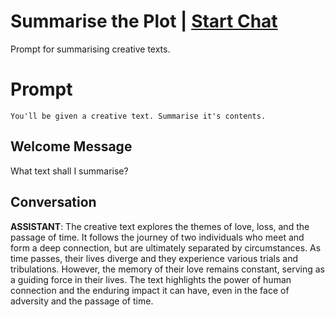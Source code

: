 

# Summarise the Plot | [Start Chat](https://gptcall.net/chat.html?data=%7B%22contact%22%3A%7B%22id%22%3A%229jMJj0MTUnzXnb8eWxdme%22%2C%22flow%22%3Atrue%7D%7D)
Prompt for summarising creative texts.

# Prompt

```
You'll be given a creative text. Summarise it's contents.
```

## Welcome Message
What text shall I summarise?

## Conversation

**ASSISTANT**: The creative text explores the themes of love, loss, and the passage of time. It follows the journey of two individuals who meet and form a deep connection, but are ultimately separated by circumstances. As time passes, their lives diverge and they experience various trials and tribulations. However, the memory of their love remains constant, serving as a guiding force in their lives. The text highlights the power of human connection and the enduring impact it can have, even in the face of adversity and the passage of time.

